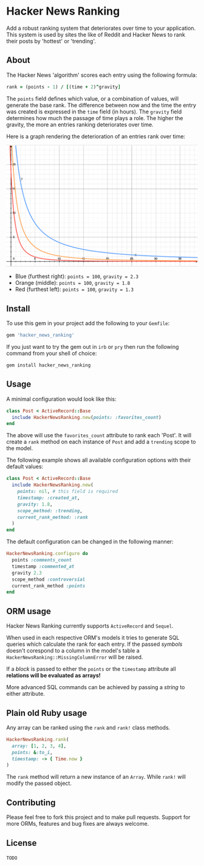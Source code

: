 # Hacker News Ranking

Add a robust ranking system that deteriorates over time to your application.
This system is used by sites the like of Reddit and Hacker News to rank their
posts by 'hottest' or 'trending'.

## About

The Hacker News 'algorithm' scores each entry using the following formula:

```Ruby
rank = (points - 1) / [(time + 2)^gravity]
```

The `points` field defines which value, or a combination of values, will
generate the base rank. The difference between now and the time the entry was
created is expressed in the `time` field (in hours). The `gravity` field
determines how much the passage of time plays a role. The higher the gravity,
the more an entries ranking deteriorates over time.

Here is a graph rendering the deterioration of an entries rank over time:

![Graph rendering of rank change over time](/docs/deteriation_graph.png)

* Blue (furthest right): `points = 100`, `gravity = 2.3`
* Orange (middle): `points = 100`, `gravity = 1.8`
* Red (furthest left): `points = 100`, `gravity = 1.3`


## Install

To use this gem in your project add the following to your `Gemfile`:

```Ruby
gem 'hacker_news_ranking'
```

If you just want to try the gem out in `irb` or `pry` then run the following
command from your shell of choice:

```BASH
gem install hacker_news_ranking
```

## Usage

A minimal configuration would look like this:

```Ruby
class Post < ActiveRecord::Base
  include HackerNewsRanking.new(points: :favorites_count)
end
```

The above will use the `favorites_count` attribute to rank each 'Post'. It will
create a `rank` method on each instance of `Post` and add a `trending` scope to
the model.

The following example shows all available configuration options with their
default values:

```Ruby
class Post < ActiveRecord::Base
  include HackerNewsRanking.new(
    points: nil, # this field is required
    timestamp: :created_at,
    gravity: 1.8,
    scope_method: :trending,
    current_rank_method: :rank
  )
end
```

The default configuration can be changed in the following manner:

```Ruby
HackerNewsRanking.configure do
  points :comments_count
  timestamp :commented_at
  gravity 2.3
  scope_method :controversial
  current_rank_method :points
end
```

## ORM usage

Hacker News Ranking currently supports `ActiveRecord` and `Sequel`.

When used in each respective ORM's models it tries to generate SQL queries which
calculate the rank for each entry. If the passed _symbols_ doesn't corespond to
a column in the model's table a `HackerNewsRanking::MissingColumnError` will be
raised.

If a _block_ is passed to either the `points` or the `timestamp` attribute all
__relations will be evaluated as arrays!__

More advanced SQL commands can be achieved by passing a _string_ to either
attribute.

## Plain old Ruby usage

Any array can be ranked using the `rank` and `rank!` class methods.

```Ruby
HackerNewsRanking.rank(
  array: [1, 2, 3, 4],
  points: &:to_i,
  timestamp: -> { Time.now }
)
```

The `rank` method will return a new instance of an `Array`. While `rank!` will
modify the passed object.

## Contributing

Please feel free to fork this project and to make pull requests. Support for
more ORMs, features and bug fixes are always welcome.

## License

`TODO`
